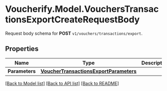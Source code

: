 # Voucherify.Model.VouchersTransactionsExportCreateRequestBody
Request body schema for **POST** `v1/vouchers/transactions/export`.

## Properties

Name | Type | Description | Notes
------------ | ------------- | ------------- | -------------
**Parameters** | [**VoucherTransactionsExportParameters**](VoucherTransactionsExportParameters.md) |  | [optional] 

[[Back to Model list]](../README.md#documentation-for-models) [[Back to API list]](../README.md#documentation-for-api-endpoints) [[Back to README]](../README.md)

